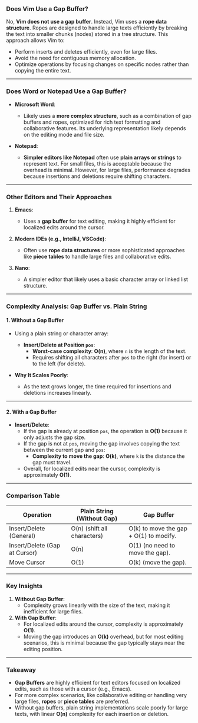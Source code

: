 ### **Does Vim Use a Gap Buffer?**

No, **Vim does not use a gap buffer**. Instead, Vim uses a **rope data structure**. Ropes are designed to handle large texts efficiently by breaking the text into smaller chunks (nodes) stored in a tree structure. This approach allows Vim to:
- Perform inserts and deletes efficiently, even for large files.
- Avoid the need for contiguous memory allocation.
- Optimize operations by focusing changes on specific nodes rather than copying the entire text.

---

### **Does Word or Notepad Use a Gap Buffer?**

- **Microsoft Word**:
  - Likely uses a **more complex structure**, such as a combination of gap buffers and ropes, optimized for rich text formatting and collaborative features. Its underlying representation likely depends on the editing mode and file size.
  
- **Notepad**:
  - **Simpler editors like Notepad** often use **plain arrays or strings** to represent text. For small files, this is acceptable because the overhead is minimal. However, for large files, performance degrades because insertions and deletions require shifting characters.

---

### **Other Editors and Their Approaches**
1. **Emacs**:
   - Uses a **gap buffer** for text editing, making it highly efficient for localized edits around the cursor.
   
2. **Modern IDEs (e.g., IntelliJ, VSCode)**:
   - Often use **rope data structures** or more sophisticated approaches like **piece tables** to handle large files and collaborative edits.

3. **Nano**:
   - A simpler editor that likely uses a basic character array or linked list structure.

---

### **Complexity Analysis: Gap Buffer vs. Plain String**

#### **1. Without a Gap Buffer**
- Using a plain string or character array:
  - **Insert/Delete at Position `pos`**:
    - **Worst-case complexity**: **O(n)**, where `n` is the length of the text.
    - Requires shifting all characters after `pos` to the right (for insert) or to the left (for delete).

- **Why It Scales Poorly**:
  - As the text grows longer, the time required for insertions and deletions increases linearly.

---

#### **2. With a Gap Buffer**
- **Insert/Delete**:
  - If the gap is already at position `pos`, the operation is **O(1)** because it only adjusts the gap size.
  - If the gap is not at `pos`, moving the gap involves copying the text between the current gap and `pos`:
    - **Complexity to move the gap**: **O(k)**, where `k` is the distance the gap must travel.
  - Overall, for localized edits near the cursor, complexity is approximately **O(1)**.

---

### **Comparison Table**

| **Operation**       | **Plain String** (Without Gap) | **Gap Buffer**                          |
|----------------------|--------------------------------|-----------------------------------------|
| Insert/Delete (General) | O(n) (shift all characters)    | O(k) to move the gap + O(1) to modify. |
| Insert/Delete (Gap at Cursor) | O(n)                       | O(1) (no need to move the gap).         |
| Move Cursor          | O(1)                          | O(k) (move the gap).                    |

---

### **Key Insights**
1. **Without Gap Buffer**:
   - Complexity grows linearly with the size of the text, making it inefficient for large files.
2. **With Gap Buffer**:
   - For localized edits around the cursor, complexity is approximately **O(1)**.
   - Moving the gap introduces an **O(k)** overhead, but for most editing scenarios, this is minimal because the gap typically stays near the editing position.

---

### **Takeaway**
- **Gap Buffers** are highly efficient for text editors focused on localized edits, such as those with a cursor (e.g., Emacs).
- For more complex scenarios, like collaborative editing or handling very large files, **ropes** or **piece tables** are preferred.
- Without gap buffers, plain string implementations scale poorly for large texts, with linear **O(n)** complexity for each insertion or deletion.
